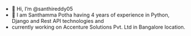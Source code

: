- 👋 Hi, I’m @santhireddy05
- 👀 I am Santhamma Potha having 4 years of experience in Python, Django and Rest API technologies and 
- currently working on Accenture Solutions Pvt. Ltd in Bangalore location.
<!---reach me on 8978305921
santhireddy05/santhireddy05 is a ✨ special ✨ repository because its `README.md` (this file) appears on your GitHub profile.
You can click the Preview link to take a look at your changes.
--->
